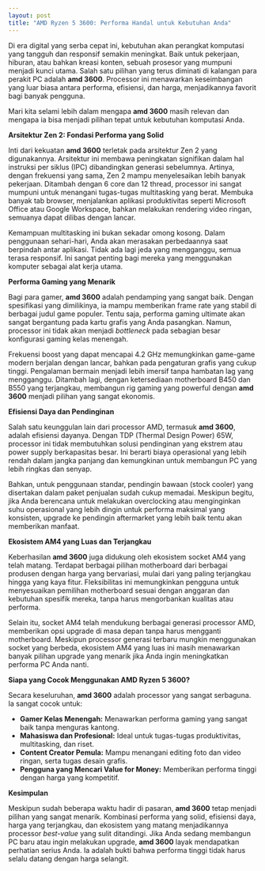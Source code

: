 ```yaml
---
layout: post
title: "AMD Ryzen 5 3600: Performa Handal untuk Kebutuhan Anda"
---
```


Di era digital yang serba cepat ini, kebutuhan akan perangkat komputasi yang tangguh dan responsif semakin meningkat. Baik untuk pekerjaan, hiburan, atau bahkan kreasi konten, sebuah prosesor yang mumpuni menjadi kunci utama. Salah satu pilihan yang terus diminati di kalangan para perakit PC adalah **amd 3600**. Processor ini menawarkan keseimbangan yang luar biasa antara performa, efisiensi, dan harga, menjadikannya favorit bagi banyak pengguna.

Mari kita selami lebih dalam mengapa **amd 3600** masih relevan dan mengapa ia bisa menjadi pilihan tepat untuk kebutuhan komputasi Anda.

**Arsitektur Zen 2: Fondasi Performa yang Solid**

Inti dari kekuatan **amd 3600** terletak pada arsitektur Zen 2 yang digunakannya. Arsitektur ini membawa peningkatan signifikan dalam hal instruksi per siklus (IPC) dibandingkan generasi sebelumnya. Artinya, dengan frekuensi yang sama, Zen 2 mampu menyelesaikan lebih banyak pekerjaan. Ditambah dengan 6 core dan 12 thread, processor ini sangat mumpuni untuk menangani tugas-tugas multitasking yang berat. Membuka banyak tab browser, menjalankan aplikasi produktivitas seperti Microsoft Office atau Google Workspace, bahkan melakukan rendering video ringan, semuanya dapat dilibas dengan lancar.

Kemampuan multitasking ini bukan sekadar omong kosong. Dalam penggunaan sehari-hari, Anda akan merasakan perbedaannya saat berpindah antar aplikasi. Tidak ada lagi jeda yang mengganggu, semua terasa responsif. Ini sangat penting bagi mereka yang menggunakan komputer sebagai alat kerja utama.

**Performa Gaming yang Menarik**

Bagi para gamer, **amd 3600** adalah pendamping yang sangat baik. Dengan spesifikasi yang dimilikinya, ia mampu memberikan frame rate yang stabil di berbagai judul game populer. Tentu saja, performa gaming ultimate akan sangat bergantung pada kartu grafis yang Anda pasangkan. Namun, processor ini tidak akan menjadi *bottleneck* pada sebagian besar konfigurasi gaming kelas menengah.

Frekuensi boost yang dapat mencapai 4.2 GHz memungkinkan game-game modern berjalan dengan lancar, bahkan pada pengaturan grafis yang cukup tinggi. Pengalaman bermain menjadi lebih imersif tanpa hambatan lag yang mengganggu. Ditambah lagi, dengan ketersediaan motherboard B450 dan B550 yang terjangkau, membangun rig gaming yang powerful dengan **amd 3600** menjadi pilihan yang sangat ekonomis.

**Efisiensi Daya dan Pendinginan**

Salah satu keunggulan lain dari processor AMD, termasuk **amd 3600**, adalah efisiensi dayanya. Dengan TDP (Thermal Design Power) 65W, processor ini tidak membutuhkan solusi pendinginan yang ekstrem atau power supply berkapasitas besar. Ini berarti biaya operasional yang lebih rendah dalam jangka panjang dan kemungkinan untuk membangun PC yang lebih ringkas dan senyap.

Bahkan, untuk penggunaan standar, pendingin bawaan (stock cooler) yang disertakan dalam paket penjualan sudah cukup memadai. Meskipun begitu, jika Anda berencana untuk melakukan overclocking atau menginginkan suhu operasional yang lebih dingin untuk performa maksimal yang konsisten, upgrade ke pendingin aftermarket yang lebih baik tentu akan memberikan manfaat.

**Ekosistem AM4 yang Luas dan Terjangkau**

Keberhasilan **amd 3600** juga didukung oleh ekosistem socket AM4 yang telah matang. Terdapat berbagai pilihan motherboard dari berbagai produsen dengan harga yang bervariasi, mulai dari yang paling terjangkau hingga yang kaya fitur. Fleksibilitas ini memungkinkan pengguna untuk menyesuaikan pemilihan motherboard sesuai dengan anggaran dan kebutuhan spesifik mereka, tanpa harus mengorbankan kualitas atau performa.

Selain itu, socket AM4 telah mendukung berbagai generasi processor AMD, memberikan opsi upgrade di masa depan tanpa harus mengganti motherboard. Meskipun processor generasi terbaru mungkin menggunakan socket yang berbeda, ekosistem AM4 yang luas ini masih menawarkan banyak pilihan upgrade yang menarik jika Anda ingin meningkatkan performa PC Anda nanti.

**Siapa yang Cocok Menggunakan AMD Ryzen 5 3600?**

Secara keseluruhan, **amd 3600** adalah processor yang sangat serbaguna. Ia sangat cocok untuk:

*   **Gamer Kelas Menengah:** Menawarkan performa gaming yang sangat baik tanpa menguras kantong.
*   **Mahasiswa dan Profesional:** Ideal untuk tugas-tugas produktivitas, multitasking, dan riset.
*   **Content Creator Pemula:** Mampu menangani editing foto dan video ringan, serta tugas desain grafis.
*   **Pengguna yang Mencari Value for Money:** Memberikan performa tinggi dengan harga yang kompetitif.

**Kesimpulan**

Meskipun sudah beberapa waktu hadir di pasaran, **amd 3600** tetap menjadi pilihan yang sangat menarik. Kombinasi performa yang solid, efisiensi daya, harga yang terjangkau, dan ekosistem yang matang menjadikannya processor *best-value* yang sulit ditandingi. Jika Anda sedang membangun PC baru atau ingin melakukan upgrade, **amd 3600** layak mendapatkan perhatian serius Anda. Ia adalah bukti bahwa performa tinggi tidak harus selalu datang dengan harga selangit.
